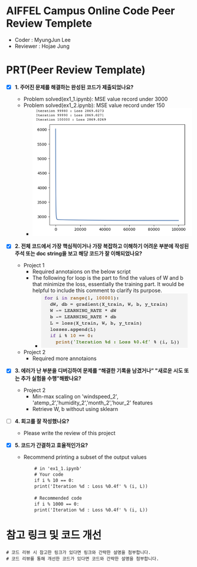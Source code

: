 # AIFFEL Campus Online Code Peer Review Templete
- Coder : MyungJun Lee
- Reviewer : Hojae Jung


# PRT(Peer Review Template)
- [X]  **1. 주어진 문제를 해결하는 완성된 코드가 제출되었나요?**
    - Problem solved(ex1_1.ipynb): MSE value record under 3000
    - Problem solved(ex1_2.ipynb): MSE value record under 150
        - ![ex_screenshot](review_img1.png)
    
- [X]  **2. 전체 코드에서 가장 핵심적이거나 가장 복잡하고 이해하기 어려운 부분에 작성된 
주석 또는 doc string을 보고 해당 코드가 잘 이해되었나요?**
    - Project 1
        - Required annotaions on the below script
        - The following for loop is the part to find the values of W and b that minimize the loss, essentially the training part.
        It would be helpful to include this comment to clarify its purpose.  
            - ![ex_screenshot](review_img2.png)  
    - Project 2
        - Required more annotaions
          
- [X] **3. 에러가 난 부분을 디버깅하여 문제를 “해결한 기록을 남겼거나” 
"새로운 시도 또는 추가 실험을 수행”해봤나요?**
    - Project 2
        - Min-max scaling on 'windspeed_2', 'atemp_2','humidity_2','month_2','hour_2' features
        - Retrieve W, b without using sklearn
          
- [ ]  **4. 회고를 잘 작성했나요?**
    - Please write the review of this project
  
- [X]  **5. 코드가 간결하고 효율적인가요?**
    - Recommend printing a subset of the output values
      ``` 
          # in 'ex1_1.ipynb'
          # Your code 
          if i % 10 == 0:
          print('Iteration %d : Loss %0.4f' % (i, L))
          
          # Recommended code
          if i % 1000 == 0:
          print('Iteration %d : Loss %0.4f' % (i, L))
      ```


# 참고 링크 및 코드 개선
```
# 코드 리뷰 시 참고한 링크가 있다면 링크와 간략한 설명을 첨부합니다.
# 코드 리뷰를 통해 개선한 코드가 있다면 코드와 간략한 설명을 첨부합니다.
```

